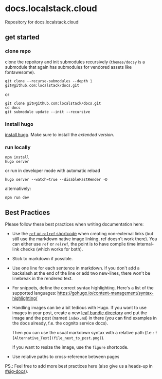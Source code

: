 docs.localstack.cloud
=====================

Repository for docs.localstack.cloud


get started
-----------

### clone repo

clone the repoitory and init submodules recursively (`themes/docsy` is a submodule that again has submodules for vendored assets like fontawesome).

    git clone --recurse-submodules --depth 1 git@github.com:localstack/docs.git

or

    git clone git@github.com:localstack/docs.git
    cd docs
    git submodule update --init --recursive

### install hugo

[install hugo](https://gohugo.io/getting-started/installing). Make sure to install the _extended version_.


### run locally

    npm install
    hugo server

or run in developer mode with automatic reload

    hugo server --watch=true --disableFastRender -D

alternatively:

    npm run dev



## Best Practices

Please follow these best practices when writing documentation here:
- Use the [`ref` or `relref` shortcode](https://gohugo.io/content-management/cross-references/#use-ref-and-relref) when creating non-external links (but still use the markdown native image linking, ref doesn't work there).
  You can either use `ref` or `relref`, the point is to have compile time internal-link checks (which works for both).
- Stick to markdown if possible.
- Use one line for each sentence in markdown.
  If you don't add a backslash at the end of the line or add two new-lines, there won't be linebreak in the rendered text.
- For snippets, define the correct syntax highlighting.
  Here's a list of the supported languages:
  https://gohugo.io/content-management/syntax-highlighting/
- Handling images can be a bit tedious with Hugo.
  If you want to use images in your post, create a new [leaf bundle directory](https://github.com/gohugoio/hugo/issues/1240) and put the image and the post (named `index.md`) in there (you can find examples in the docs already, f.e. the cognito service docs).

  Then you can use the usual markdown syntax with a relative path (f.e.:
  `![Alternative_Text](file_next_to_post.png)`).

  If you want to resize the image, use the `figure` shortcode.
- Use relative paths to cross-reference between pages

PS.: Feel free to add more best practices here (also give us a heads-up in [#sig-docs](https://localstack-cloud.slack.com/archives/C02FZH6UB2A)).

